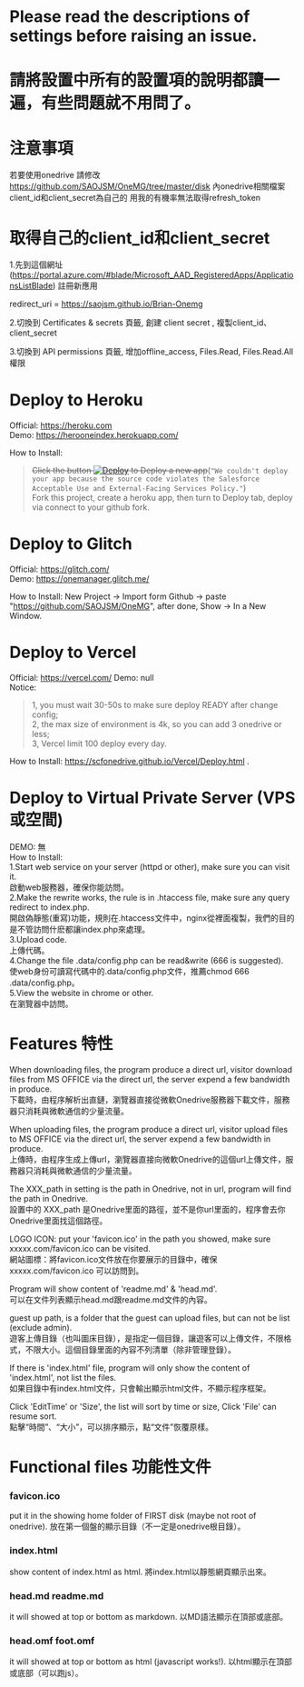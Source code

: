 # Please read the descriptions of settings before raising an issue.  
# 請將設置中所有的設置項的說明都讀一遍，有些問題就不用問了。 

# 注意事項
若要使用onedrive
請修改 https://github.com/SAOJSM/OneMG/tree/master/disk 內onedrive相關檔案client_id和client_secret為自己的
用我的有機率無法取得refresh_token

# 取得自己的client_id和client_secret

1.先到這個網址 (https://portal.azure.com/#blade/Microsoft_AAD_RegisteredApps/ApplicationsListBlade) 註冊新應用

redirect_uri = https://saojsm.github.io/Brian-Onemg

2.切換到 Certificates & secrets 頁籤, 創建 client secret , 複製client_id、client_secret

3.切換到 API permissions 頁籤, 增加offline_access, Files.Read, Files.Read.All權限

# Deploy to Heroku  
Official: https://heroku.com  
Demo: https://herooneindex.herokuapp.com/  

How to Install:   
> ~~Click the button [![Deploy](https://www.herokucdn.com/deploy/button.svg)](https://heroku.com/deploy?template=https://github.com/SAOJSM/OneMG) to Deploy a new app~~(`"We couldn't deploy your app because the source code violates the Salesforce Acceptable Use and External-Facing Services Policy."`)  
> Fork this project, create a heroku app, then turn to Deploy tab, deploy via connect to your github fork.   


# Deploy to Glitch  
Official: https://glitch.com/  
Demo: https://onemanager.glitch.me/  

How to Install: New Project -> Import form Github -> paste "https://github.com/SAOJSM/OneMG", after done, Show -> In a New Window.  


# Deploy to Vercel  
Official: https://vercel.com/
Demo: null  
Notice: 
> 1, you must wait 30-50s to make sure deploy READY after change config;  
> 2, the max size of environment is 4k, so you can add 3 onedrive or less;  
> 3, Vercel limit 100 deploy every day.  

How to Install: https://scfonedrive.github.io/Vercel/Deploy.html .  

# Deploy to Virtual Private Server (VPS 或空間)  
DEMO:  無  
How to Install:  
    1.Start web service on your server (httpd or other), make sure you can visit it.  
    啟動web服務器，確保你能訪問。  
    2.Make the rewrite works, the rule is in .htaccess file, make sure any query redirect to index.php.  
    開啟偽靜態(重寫)功能，規則在.htaccess文件中，nginx從裡面複製，我們的目的是不管訪問什麽都讓index.php來處理。  
    3.Upload code.  
    上傳代碼。  
    4.Change the file .data/config.php can be read&write (666 is suggested).  
    使web身份可讀寫代碼中的.data/config.php文件，推薦chmod 666 .data/config.php。  
    5.View the website in chrome or other.  
    在瀏覽器中訪問。  


# Features 特性  
When downloading files, the program produce a direct url, visitor download files from MS OFFICE via the direct url, the server expend a few bandwidth in produce.  
下載時，由程序解析出直鏈，瀏覽器直接從微軟Onedrive服務器下載文件，服務器只消耗與微軟通信的少量流量。  

When uploading files, the program produce a direct url, visitor upload files to MS OFFICE via the direct url, the server expend a few bandwidth in produce.  
上傳時，由程序生成上傳url，瀏覽器直接向微軟Onedrive的這個url上傳文件，服務器只消耗與微軟通信的少量流量。  

The XXX_path in setting is the path in Onedrive, not in url, program will find the path in Onedrive.  
設置中的 XXX_path 是Onedrive里面的路徑，並不是你url里面的，程序會去你Onedrive里面找這個路徑。  

LOGO ICON: put your 'favicon.ico' in the path you showed, make sure xxxxx.com/favicon.ico can be visited.   
網站圖標：將favicon.ico文件放在你要展示的目錄中，確保 xxxxx.com/favicon.ico 可以訪問到。  

Program will show content of 'readme.md' & 'head.md'.  
可以在文件列表顯示head.md跟readme.md文件的內容。  

guest up path, is a folder that the guest can upload files, but can not be list (exclude admin).  
遊客上傳目錄（也叫圖床目錄），是指定一個目錄，讓遊客可以上傳文件，不限格式，不限大小。這個目錄里面的內容不列清單（除非管理登錄）。  

If there is 'index.html' file, program will only show the content of 'index.html', not list the files.  
如果目錄中有index.html文件，只會輸出顯示html文件，不顯示程序框架。  

Click 'EditTime' or 'Size', the list will sort by time or size, Click 'File' can resume sort.  
點擊“時間”、“大小”，可以排序顯示，點“文件”恢覆原樣。  

# Functional files 功能性文件  
### favicon.ico  
put it in the showing home folder of FIRST disk (maybe not root of onedrive). 放在第一個盤的顯示目錄（不一定是onedrive根目錄）。  
### index.html  
show content of index.html as html. 將index.html以靜態網頁顯示出來。  
### head.md readme.md  
it will showed at top or bottom as markdown. 以MD語法顯示在頂部或底部。  
### head.omf foot.omf  
it will showed at top or bottom as html (javascript works!). 以html顯示在頂部或底部（可以跑js）。  
